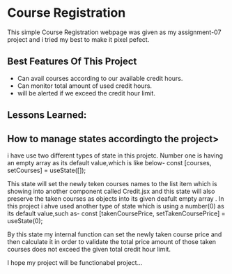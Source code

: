 
# Course Registration

This simple Course Registration webpage was given as my assignment-07 project and i tried my best to make it pixel pefect.

## Best Features Of This Project

- Can avail courses according to our available credit hours.
- Can monitor total amount of used credit hours.
- will be alerted if we exceed the credit hour limit.



## Lessons Learned: 
## How to manage states accordingto the project>

i have use two different types of state in this projetc.
Number one is having an empty array as its default value,which is like below-
const [courses, setCourses] = useState([]);

This state will set the newly teken courses names to the list item which is showing into another component called Credit.jsx
and this state will also preserve the taken courses as objects into its given deafult empty array .
In this project i ahve used another type of state which is using a number(0) as its default value,such as-
 const [takenCoursePrice, setTakenCoursePrice] = useState(0);

 By this state my internal function can set the newly taken course price and then calculate it in order to validate the total price amount of those taken  courses does not exceed the given total credit hour limit.

 I hope my project will be functionabel project...
